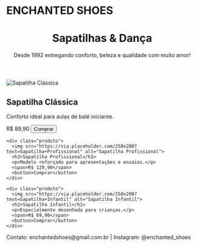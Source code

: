 # ENCHANTED SHOES

<html lang="pt-BR">
<head>
  <meta charset="UTF-8">
  <meta name="viewport" content="width=device-width, initial-scale=1.0">
  <title>Enchanted Shoes</title>
  <link rel="stylesheet" href="style.css">
</head>
<body>
  <header>
    <h1>Sapatilhas & Dança</h1>
    <p>Desde 1992 entregando conforto, beleza e qualidade com muito amor!</p>
  </header>

  <main class="produtos">
    <div class="produto">
      <img src="https://via.placeholder.com/250x200?text=Sapatilha+Clássica" alt="Sapatilha Clássica">
      <h2>Sapatilha Clássica</h2>
      <p>Conforto ideal para aulas de balé iniciante.</p>
      <span>R$ 89,90</span>
      <button>Comprar</button>
    </div>

    <div class="produto">
      <img src="https://via.placeholder.com/250x200?text=Sapatilha+Profissional" alt="Sapatilha Profissional">
      <h2>Sapatilha Profissional</h2>
      <p>Modelo reforçado para apresentações e ensaios.</p>
      <span>R$ 129,90</span>
      <button>Comprar</button>
    </div>

    <div class="produto">
      <img src="https://via.placeholder.com/250x200?text=Sapatilha+Infantil" alt="Sapatilha Infantil">
      <h2>Sapatilha Infantil</h2>
      <p>Especialmente desenhada para crianças.</p>
      <span>R$ 69,90</span>
      <button>Comprar</button>
    </div>
  </main>

  <footer>
    <p>Contato: enchantedshoes@gmail.com.br | Instagram: @enchanted_shoes</p>
  </footer>
</body>
</html>
